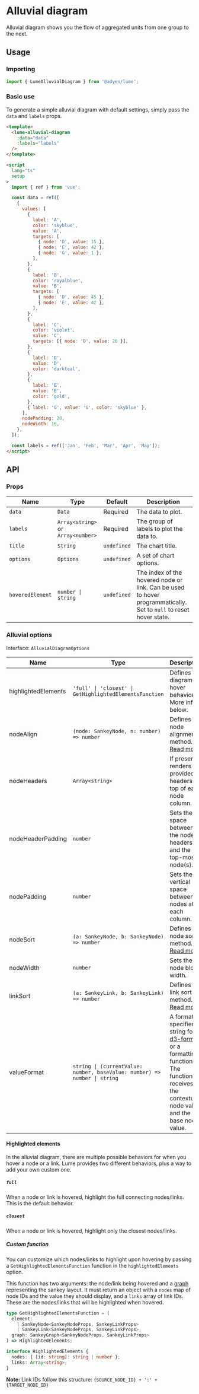 # Alluvial diagram

Alluvial diagram shows you the flow of aggregated units from one group to the next.

## Usage

### Importing

```ts
import { LumeAlluvialDiagram } from '@adyen/lume';
```

### Basic use

To generate a simple alluvial diagram with default settings, simply pass the `data` and `labels` props.

```html
<template>
  <lume-alluvial-diagram
    :data="data"
    :labels="labels"
  />
</template>

<script
  lang="ts"
  setup
>
  import { ref } from 'vue';

  const data = ref([
    {
      values: [
        {
          label: 'A',
          color: 'skyblue',
          value: 'A',
          targets: [
            { node: 'D', value: 15 },
            { node: 'E', value: 42 },
            { node: 'G', value: 1 },
          ],
        },
        {
          label: 'B',
          color: 'royalblue',
          value: 'B',
          targets: [
            { node: 'D', value: 45 },
            { node: 'E', value: 42 },
          ],
        },
        {
          label: 'C',
          color: 'violet',
          value: 'C',
          targets: [{ node: 'D', value: 20 }],
        },
        {
          label: 'D',
          value: 'D',
          color: 'darkteal',
        },
        {
          label: 'E',
          value: 'E',
          color: 'gold',
        },
        { label: 'G', value: 'G', color: 'skyblue' },
      ],
      nodePadding: 20,
      nodeWidth: 16,
    },
  ]);

  const labels = ref(['Jan', 'Feb', 'Mar', 'Apr', 'May']);
</script>
```

## API

### Props

| Name             | Type                               | Default     | Description                                                                                                       |
| ---------------- | ---------------------------------- | ----------- | ----------------------------------------------------------------------------------------------------------------- |
| `data`           | `Data`                             | Required    | The data to plot.                                                                                                 |
| `labels`         | `Array<string>` or `Array<number>` | Required    | The group of labels to plot the data to.                                                                          |
| `title`          | `String`                           | `undefined` | The chart title.                                                                                                  |
| `options`        | `Options`                          | `undefined` | A set of chart options.                                                                                           |
| `hoveredElement` | `number \| string`                 | `undefined` | The index of the hovered node or link. Can be used to hover programmatically. Set to `null` to reset hover state. |

### Alluvial options

Interface: `AlluvialDiagramOptions`

| Name                | Type                                                                      | Description                                                                                                                                                                   |
| ------------------- | ------------------------------------------------------------------------- | ----------------------------------------------------------------------------------------------------------------------------------------------------------------------------- |
| highlightedElements | `'full' \| 'closest' \| GetHighlightedElementsFunction`                   | Defines the diagram's hover behavior. More info below.                                                                                                                        |
| nodeAlign           | `(node: SankeyNode, n: number) => number`                                 | Defines the node alignment method. [Read more](https://github.com/d3/d3-sankey#sankey_nodeAlign)                                                                              |
| nodeHeaders         | `Array<string>`                                                           | If present, renders the provided headers on top of each node column.                                                                                                          |
| nodeHeaderPadding   | `number`                                                                  | Sets the space between the node headers and the top-most node(s).                                                                                                             |
| nodePadding         | `number`                                                                  | Sets the vertical space between nodes at each column.                                                                                                                         |
| nodeSort            | `(a: SankeyNode, b: SankeyNode) => number`                                | Defines the node sort method. [Read more](https://github.com/d3/d3-sankey#sankey_nodeSort)                                                                                    |
| nodeWidth           | `number`                                                                  | Sets the node block width.                                                                                                                                                    |
| linkSort            | `(a: SankeyLink, b: SankeyLink) => number`                                | Defines the link sort method. [Read more](https://github.com/d3/d3-sankey#sankey_linkSort)                                                                                    |
| valueFormat         | `string \| (currentValue: number, baseValue: number) => number \| string` | A format specifier string for [d3-format](https://github.com/d3/d3-format) or a formatting function. The function receives the contextual node value and the base node value. |

#### Highlighted elements

In the alluvial diagram, there are multiple possible behaviors for when you hover a node or a link. Lume provides two different behaviors, plus a way to add your own custom one.

##### `full`

When a node or link is hovered, highlight the full connecting nodes/links. This is the default behavior.

<!-- TODO: Add example image -->

##### `closest`

When a node or link is hovered, highlight only the closest nodes/links.

<!-- TODO: Add example image -->

##### Custom function

You can customize which nodes/links to highlight upon hovering by passing a `GetHighlightedElementsFunction` function in the `highlightedElements` option.

This function has two arguments: the node/link being hovered and a [graph](https://github.com/DefinitelyTyped/DefinitelyTyped/blob/master/types/d3-sankey/index.d.ts#L172) representing the sankey layout.
It must return an object with a `nodes` map of node IDs and the value they should display, and a `links` array of link IDs. These are the nodes/links that will be highlighted when hovered.

```ts
type GetHighlightedElementsFunction = (
  element:
    | SankeyNode<SankeyNodeProps, SankeyLinkProps>
    | SankeyLink<SankeyNodeProps, SankeyLinkProps>,
  graph: SankeyGraph<SankeyNodeProps, SankeyLinkProps>
) => HighlightedElements;

interface HighlightedElements {
  nodes: { [id: string]: string | number };
  links: Array<string>;
}
```

**Note:** Link IDs follow this structure: `{SOURCE_NODE_ID} + ':' + {TARGET_NODE_ID}`
